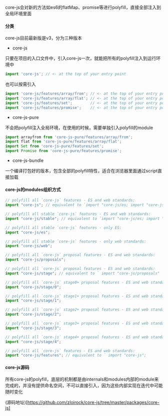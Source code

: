core-js会对新的方法如es6的flatMap、promise等进行polyfill，直接全部注入到全局环境里面

#### 分类

core-js目前最新版是v3，分为三种版本

- core-js

只要在项目的入口文件中，引入core-js一次，就能把所有的polyfill注入到运行环境中

```js
import 'core-js'; // <- at the top of your entry point
```

也可以按需引入

```js
import 'core-js/features/array/from'; // <- at the top of your entry point
import 'core-js/features/array/flat'; // <- at the top of your entry point
import 'core-js/features/set';        // <- at the top of your entry point
import 'core-js/features/promise';    // <- at the top of your entry point
```

- core-js-pure

不会把polyfill注入全局环境，在使用的时候，需要单独引入polyfill的module

```js
import arrayfrom from 'core-js-pure/features/array/from';
import flat from 'core-js-pure/features/array/flat';
import Set from 'core-js-pure/features/set';
import Promise from 'core-js-pure/features/promise';
```

- core-js-bundle

一个编译打包好的版本，包含全部的polyfill特性，适合在浏览器里面通过script直接加载

#### core-js的modules组织方式

```js
// polyfill all `core-js` features - ES and web standards:
import "core-js"; // equivalent to `import "core-js/es; import "core-js/web; import "core-js/proposals"`;

// polyfill all stable `core-js` features - ES and web standards:
import "core-js/stable"; // equivalent to `import "core-js/es; import "core-js/web";

// polyfill all stable `core-js` features - only ES:
import "core-js/es";

// polyfill all stable `core-js` features - only web standards:
import "core-js/web";

// polyfill all `core-js` proposal features - ES and web standards:
import "core-js/proposals";

// polyfill all `core-js` proposal features - ES and web standards:
import "core-js/stage"; // equivalent to ` import "core-js/proposals"

// polyfill all `core-js` stage0+ proposal features - ES and web standards:
import "core-js/stage/0";

// polyfill all `core-js` stage1+ proposal features - ES and web standards:
import "core-js/stage/1";

// polyfill all `core-js` stage2+ proposal features - ES and web standards:
import "core-js/stage/2";

// polyfill all `core-js` stage3+ proposal features - ES and web standards:
import "core-js/stage/3";

// polyfill all `core-js` stage4+ proposal features - ES and web standards:
import "core-js/stage/4";

// polyfill all `core-js` features - ES and web standards:
import "core-js/features"; // equivalent to ` import "core-js";
```

#### core-js源码

所有core-js的polyfill，底层的机制都是由internals和modules内部的module来完成的，并没有提供命名空间，不可以直接引入，因为这些内部实现在迭代中可能随时变化

(源码地址)[https://github.com/zloirock/core-js/tree/master/packages/core-js]